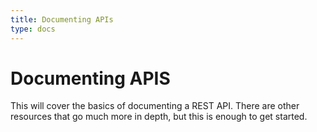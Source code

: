 ```yaml
---
title: Documenting APIs
type: docs
---
```


# Documenting APIS

This will cover the basics of documenting a REST API. There are other resources that go much more in depth, but this is enough to get started. 